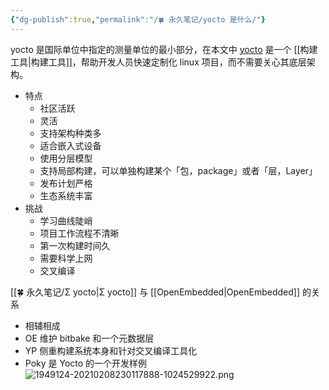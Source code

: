 ```yaml
---
{"dg-publish":true,"permalink":"/🍀 永久笔记/yocto 是什么/"}
---
```



yocto 是国际单位中指定的测量单位的最小部分，在本文中 [yocto](https://www.yoctoproject.org/) 是一个 [[构建工具\|构建工具]]，帮助开发人员快速定制化 linux 项目，而不需要关心其底层架构。

- 特点
	- 社区活跃
	- 灵活
	- 支持架构种类多
	- 适合嵌入式设备
	- 使用分层模型
	- 支持局部构建，可以单独构建某个「包，package」或者「层，Layer」
	- 发布计划严格
	- 生态系统丰富
- 挑战
	- 学习曲线陡峭
	- 项目工作流程不清晰
	- 第一次构建时间久
	- 需要科学上网
	- 交叉编译

[[🍀 永久笔记/Σ yocto\|Σ yocto]] 与 [[OpenEmbedded\|OpenEmbedded]] 的关系

- 相辅相成
- OE 维护 bitbake 和一个元数据层
- YP 侧重构建系统本身和针对交叉编译工具化
- Poky 是 Yocto 的一个开发样例
![1949124-20210208230117888-1024529922.png](/img/user/Resources/Images/1949124-20210208230117888-1024529922.png)